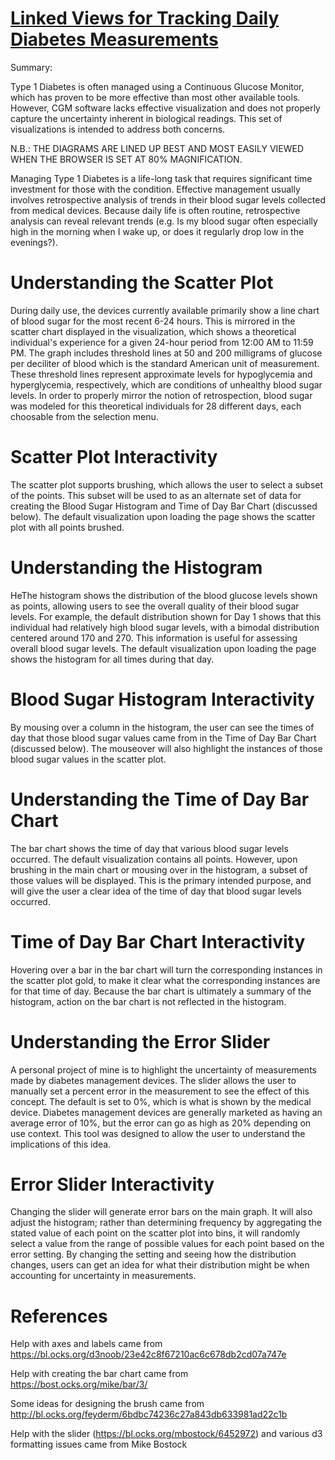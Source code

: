 [Linked Views for Tracking Daily Diabetes Measurements](https://RussellMDavis.github.io/Diabetes-Uncertainty-Vis-Idea/
) 
===

Summary:

Type 1 Diabetes is often managed using a Continuous Glucose Monitor, which has proven to be more effective than most other
available tools.  However, CGM software lacks effective visualization and does not properly capture the uncertainty inherent
in biological readings.  This set of visualizations is intended to address both concerns.

N.B.: THE DIAGRAMS ARE LINED UP BEST AND MOST EASILY VIEWED WHEN THE BROWSER IS SET AT 80% MAGNIFICATION.

Managing Type 1 Diabetes is a life-long task that requires significant time investment for those with the condition.  Effective
management usually involves retrospective analysis of trends in their blood sugar levels collected from medical devices.
Because daily life is often routine, retrospective analysis can reveal relevant trends (e.g. Is my blood sugar often
especially high in the morning when I wake up, or does it regularly drop low in the evenings?).


Understanding the Scatter Plot
==
During daily use, the devices currently available primarily show a line chart of blood sugar for the most recent 6-24 hours.  This is
mirrored in the scatter chart displayed in the visualization, which shows a theoretical individual's experience for a given 24-hour
period from 12:00 AM to 11:59 PM.  The graph includes threshold lines at 50 and 200 milligrams of glucose per deciliter of blood
which is the standard American unit of measurement.  These threshold lines represent approximate levels for hypoglycemia and
hyperglycemia, respectively, which are conditions of unhealthy blood sugar levels.
In order to properly mirror the notion of retrospection, blood sugar was modeled for this theoretical individuals for 28 different days,
each choosable from the selection menu.

Scatter Plot Interactivity
=

The scatter plot supports brushing, which allows the user to select a subset of the points.  This subset will be used to as an
alternate set of data for creating the Blood Sugar Histogram and Time of Day Bar Chart (discussed below).
The default visualization upon loading the page shows the scatter plot with all points brushed.

Understanding the Histogram
==
HeThe histogram shows the distribution of the blood glucose levels shown as points, allowing users to see the overall quality of their
blood sugar levels.  For example, the default distribution shown for Day 1 shows that this individual had relatively high blood
sugar levels, with a bimodal distribution centered around 170 and 270.  This information is useful for assessing overall blood
sugar levels.  The default visualization upon loading the page shows the histogram for all times during that day.

Blood Sugar Histogram Interactivity
=

By mousing over a column in the histogram, the user can see the times of day that those blood sugar values came from in the Time of
Day Bar Chart (discussed below).  The mouseover will also highlight the instances of those blood sugar values in the scatter plot.

Understanding the Time of Day Bar Chart
==

The bar chart shows the time of day that various blood sugar levels occurred.  The default visualization contains all points.  However,
upon brushing in the main chart or mousing over in the histogram, a subset of those values will be displayed.  This is the
primary intended purpose, and will give the user a clear idea of the time of day that blood sugar levels occurred.

Time of Day Bar Chart Interactivity
=

Hovering over a bar in the bar chart will turn the corresponding instances in the scatter plot gold, to make it clear what the
corresponding instances are for that time of day.  Because the bar chart is ultimately a summary of the histogram, action on the
bar chart is not reflected in the histogram.

Understanding the Error Slider
==
A personal project of mine is to highlight the uncertainty of measurements made by diabetes management devices.  The slider
allows the user to manually set a percent error in the measurement to see the effect of this concept.  The default is set to 0%, which
is what is shown by the medical device.  Diabetes management devices are generally marketed as having an average error of 10%, 
but the error can go as high as 20% depending on use context.  This tool was designed to allow the user to understand
the implications of this idea.

Error Slider Interactivity
=

Changing the slider will generate error bars on the main graph.  It will also adjust the histogram; rather than determining frequency by
aggregating the stated value of each point on the scatter plot into bins, it will randomly select a value from the range of
possible values for each point based on the error setting.  By changing the setting and seeing how the distribution changes,
users can get an idea for what their distribution might be when accounting for uncertainty in measurements.


References
===

Help with axes and labels came from https://bl.ocks.org/d3noob/23e42c8f67210ac6c678db2cd07a747e

Help with creating the bar chart came from https://bost.ocks.org/mike/bar/3/

Some ideas for designing the brush came from http://bl.ocks.org/feyderm/6bdbc74236c27a843db633981ad22c1b

Help with the slider (https://bl.ocks.org/mbostock/6452972) and various d3 formatting issues came from Mike Bostock
